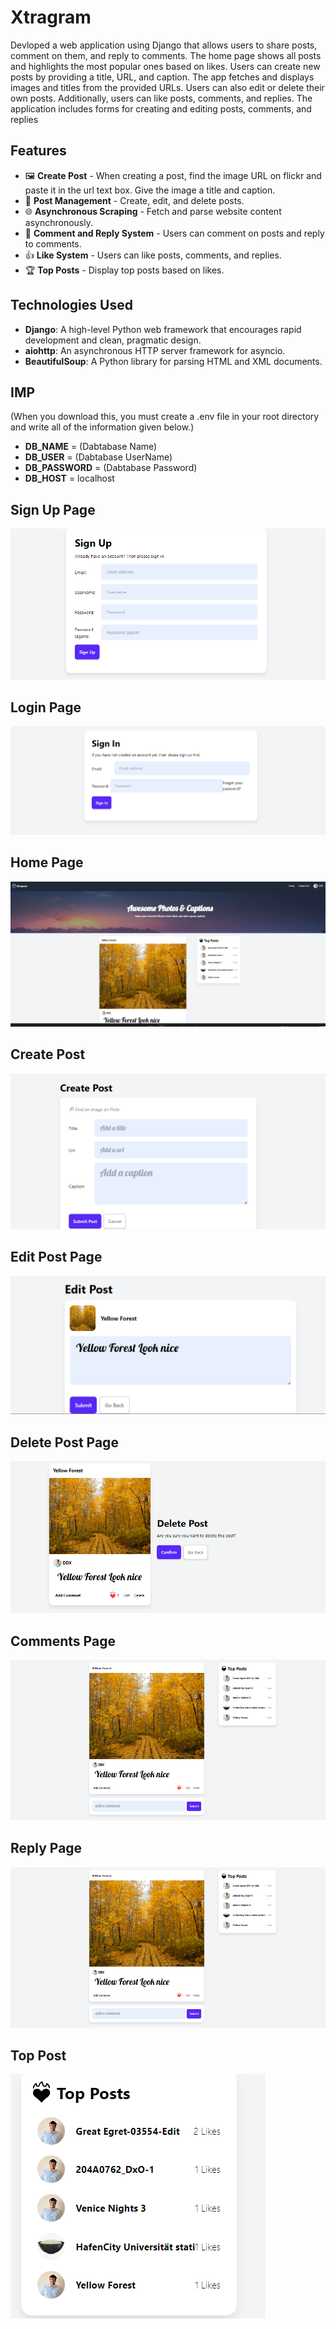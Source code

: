 # Xtragram 

Devloped a web application using Django that allows users to share posts, comment on them, and reply to comments. The home page shows all posts and highlights the most popular ones based on likes. Users can create new posts by providing a title, URL, and caption. The app fetches and displays images and titles from the provided URLs. Users can also edit or delete their own posts. Additionally, users can like posts, comments, and replies. The application includes forms for creating and editing posts, comments, and replies

## Features

- 🖼️ **Create Post** - When creating a post, find the image URL on flickr and paste it in the url text box. Give the image a title and caption. 
- 📝 **Post Management** - Create, edit, and delete posts.
- 🌐 **Asynchronous Scraping** - Fetch and parse website content asynchronously.
- 📝 **Comment and Reply System** - Users can comment on posts and reply to comments.
- 👍 **Like System** - Users can like posts, comments, and replies.
- 🏆 **Top Posts** - Display top posts based on likes.

## Technologies Used

- **Django**: A high-level Python web framework that encourages rapid development and clean, pragmatic design.
- **aiohttp**: An asynchronous HTTP server framework for asyncio.
- **BeautifulSoup**: A Python library for parsing HTML and XML documents.

## IMP 
(When you download this, you must create a .env file in your root directory and write all of the information given below.)

- **DB_NAME** = (Dabtabase Name)
- **DB_USER** = (Dabtabase UserName)
- **DB_PASSWORD** = (Dabtabase Password)
- **DB_HOST** = localhost

## Sign Up Page 
![Home Pages1](https://github.com/Shubh556/Insta-Clone/blob/main/Images/signup.png?raw=true)

## Login Page
![Home Pages1](https://github.com/Shubh556/Insta-Clone/blob/main/Images/login.png?raw=true)

## Home Page 
![Home Pages1](https://github.com/Shubh556/Insta-Clone/blob/main/Images/home.png?raw=true)

## Create Post
![Home Pages1](https://github.com/Shubh556/Insta-Clone/blob/main/Images/create%20post.png?raw=true)


## Edit Post Page
![Home Pages1](https://github.com/Shubh556/Insta-Clone/blob/main/Images/edit%20post.png?raw=true)

## Delete Post Page 
![Home Pages1](https://github.com/Shubh556/Insta-Clone/blob/main/Images/delete%20post.png?raw=true)

## Comments Page
![Home Pages1](https://github.com/Shubh556/Insta-Clone/blob/main/Images/comment.png?raw=true)

## Reply Page 
![Home Pages1](https://github.com/Shubh556/Insta-Clone/blob/main/Images/comment.png?raw=true)

## Top Post
![Home Pages1](https://github.com/Shubh556/Insta-Clone/blob/main/Images/top%20post.png?raw=true)















